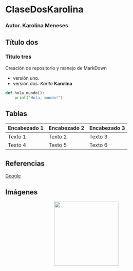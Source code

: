 # ClaseDosKarolina
### Autor. Karolina Meneses 
## Título dos 
### Titulo tres
Creación de repositorio y manejo de MarkDown 
- versión uno.
- versión dos.
 *Karito* 
 **Karolina**
  
```python
def hola_mundo():
    print("Hola, mundo!")
```


## Tablas
| Encabezado 1 | Encabezado 2 | Encabezado 3 |
|--------------|--------------|--------------|
| Texto 1      | Texto 2      | Texto 3      |
| Texto 4      | Texto 5      | Texto 6      |

## Referencias
[Google](https://www.google.com)

## Imágenes

<p align="center">
<img src="./Logos/luna.jpg" height="200">
</p>


